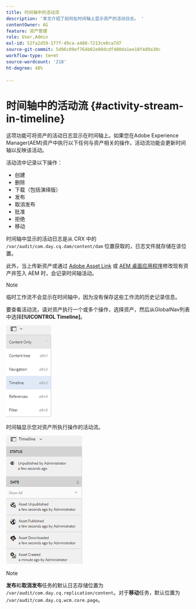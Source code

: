 ```yaml
---
title: 时间轴中的活动流
description: '本文介绍了如何在时间轴上显示资产的活动日志。 '
contentOwner: AG
feature: 资产管理
role: User,Admin
exl-id: 52fa2d59-177f-49ca-a480-7213ce0ca7d7
source-git-commit: 5d96c09ef764b02e08dcdf480da1ee18f4d9a30c
workflow-type: tm+mt
source-wordcount: '218'
ht-degree: 48%

---
```


# 时间轴中的活动流 {#activity-stream-in-timeline}

这项功能可将资产的活动日志显示在时间轴上。如果您在Adobe Experience Manager(AEM)资产中执行以下任何与资产相关的操作，活动流功能会更新时间轴以反映该活动。

活动流中记录以下操作：

* 创建
* 删除
* 下载（包括演绎版）
* 发布
* 取消发布
* 批准
* 拒绝
* 移动

时间轴中显示的活动日志是从 CRX 中的 `/var/audit/com.day.cq.dam/content/dam` 位置获取的，日志文件就存储在该位置。

此外，当上传新资产或通过 [Adobe Asset Link](https://helpx.adobe.com/enterprise/admin-guide.html/enterprise/using/manage-assets-using-adobe-asset-link.ug.html) 或 [AEM 桌面应用程序](https://experienceleague.adobe.com/docs/experience-manager-desktop-app/using/introduction.html)修改现有资产并签入 AEM 时，会记录时间轴活动。

>[!NOTE]
>
>临时工作流不会显示在时间轴中，因为没有保存这些工作流的历史记录信息。

要查看活动流，请对资产执行一个或多个操作，选择资产，然后从GlobalNav列表中选择&#x200B;**[!UICONTROL Timeline]**。

![时间轴–3](assets/timeline-3.png)

时间轴显示您对资产所执行操作的活动流。

![activity_stream](assets/activity_stream.png)

>[!NOTE]
>
>**发布**&#x200B;和&#x200B;**取消发布**&#x200B;任务的默认日志存储位置为 `/var/audit/com.day.cq.replication/content`。对于&#x200B;**移动**&#x200B;任务，默认位置为 `/var/audit/com.day.cq.wcm.core.page`。
